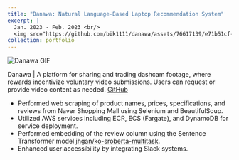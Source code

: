 ```yaml
---
title: "Danawa: Natural Language-Based Laptop Recommendation System"
excerpt: |
  Jan. 2023 - Feb. 2023 <br/>
  <img src="https://github.com/bik1111/danawa/assets/76617139/e71b51cf-ee16-4486-b223-9669356d1081" alt="Danawa GIF" style="max-width: 100%; height: auto;">
collection: portfolio
---
```


![Danawa GIF](https://github.com/bik1111/danawa/assets/76617139/e71b51cf-ee16-4486-b223-9669356d1081)

Danawa | A platform for sharing and trading dashcam footage, where rewards incentivize voluntary video submissions. Users can request or provide video content as needed. [GitHub](https://github.com/bik1111/danawa)

- Performed web scraping of product names, prices, specifications, and reviews from Naver Shopping Mall using Selenium and BeautifulSoup.
- Utilized AWS services including ECR, ECS (Fargate), and DynamoDB for service deployment.
- Performed embedding of the review column using the Sentence Transformer model [jhgan/ko-sroberta-multitask](https://huggingface.co/jhgan/ko-sroberta-multitask).
- Enhanced user accessibility by integrating Slack systems.
